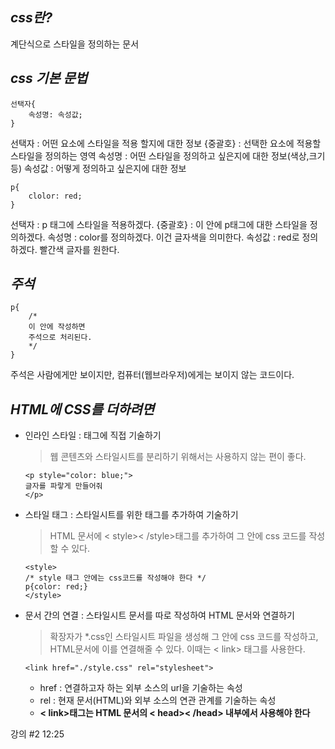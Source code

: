 ***css란?***
-------------
계단식으로 스타일을 정의하는 문서

***css 기본 문법***
--------------------
```
선택자{
    속성명: 속성값;
}
```
선택자 : 어떤 요소에 스타일을 적용 할지에 대한 정보
{중괄호} : 선택한 요소에 적용할 스타일을 정의하는 영역
속성명 : 어떤 스타일을 정의하고 싶은지에 대한 정보(색상,크기 등)
속성값 : 어떻게 정의하고 싶은지에 대한 정보

```
p{
    clolor: red;
}
```
선택자 : p 태그에 스타일을 적용하겠다.
{중괄호} : 이 안에 p태그에 대한 스타일을 정의하겠다.
속성명 : color를 정의하겠다. 이건 글자색을 의미한다.
속성값 : red로 정의하겠다. 빨간색 글자를 원한다.

***주석***
-----------
```
p{
    /*
    이 안에 작성하면
    주석으로 처리된다.
    */
}
```
주석은 사람에게만 보이지만, 컴퓨터(웹브라우저)에게는 보이지 않는 코드이다.

***HTML에 CSS를 더하려면***
-------------------------------
- 인라인 스타일 : 태그에 직접 기술하기
  >웹 콘텐츠와 스타일시트를 분리하기 위해서는 사용하지 않는 편이 좋다.
  ```
  <p style="color: blue;">
  글자를 파랗게 만들어줘
  </p>
  ```
- 스타일 태그 : 스타일시트를 위한 태그를 추가하여 기술하기
  >HTML 문서에 < style>< /style>태그를 추가하여 그 안에 css 코드를 작성할 수 있다.
  ```
  <style>
  /* style 태그 안에는 css코드를 작성해야 한다 */
  p{color: red;}
  </style>
  ```
- 문서 간의 연결 : 스타일시트 문서를 따로 작성하여 HTML 문서와 연결하기
  >확장자가 *.css인 스타일시트 파일을 생성해 그 안에 css 코드를 작성하고, HTML문서에 이를 연결해줄 수 있다. 이때는 < link> 태그를 사용한다.
  ```
  <link href="./style.css" rel="stylesheet">
  ```
  - href : 연결하고자 하는 외부 소스의 url을 기술하는 속성
  - rel : 현재 문서(HTML)와 외부 소스의 연관 관계를 기술하는 속성
  - **< link>태그는 HTML 문서의 < head>< /head> 내부에서 사용해야 한다**

강의 #2 12:25
